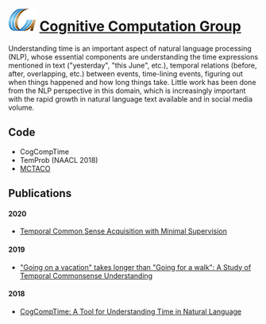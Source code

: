 # ![CCG](CCGs.png) [Cognitive Computation Group](http://cogcomp.org)

<!--- ![Time](time.jpeg) --->

Understanding time is an important aspect of natural language processing (NLP), whose essential components are understanding the time expressions mentioned in text ("yesterday", "this June", etc.), temporal relations (before, after, overlapping, etc.) between events, time-lining events, figuring out when things happened and how long things take. Little work has been done from the NLP perspective in this domain, which is increasingly important with the rapid growth in natural language text available and in social media volume. 

<!--- Our goal in this project is to formulate machine learning tasks that will facilitate temporal reasoning in NLP. --->

<!--- [More...](http://cogcomp.org/page/project_view/51) --->

## Code 

* CogCompTime
* TemProb (NAACL 2018)
* [MCTACO](../MCTACO)

## Publications

#### 2020

* [Temporal Common Sense Acquisition with Minimal Supervision](http://cogcomp.org/page/publication_view/904)

#### 2019

* ["Going on a vacation" takes longer than "Going for a walk": A Study of Temporal Commonsense Understanding](http://cogcomp.org/page/publication_view/882)

#### 2018

* [CogCompTime: A Tool for Understanding Time in Natural Language](http://cogcomp.org/page/publication_view/844)
